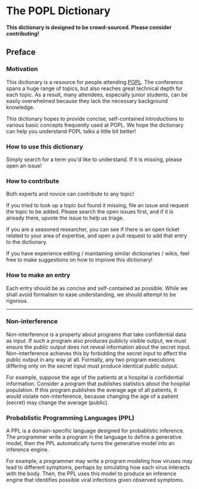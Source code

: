 # The POPL Dictionary

**This dictionary is designed to be crowd-sourced. Please consider contributing!**

## Preface

### Motivation

This dictionary is a resource for people attending [POPL](https://en.wikipedia.org/wiki/Symposium_on_Principles_of_Programming_Languages). The conference spans a huge range of topics, but also reaches great technical depth for each topic. 
As a result, many attendees, especially junior students, can be easily overwhelmed because they lack the necessary background knowledge. 

This dictionary hopes to provide concise, self-contained introductions to various basic concepts frequently used at POPL. 
We hope the dictionary can help you understand POPL talks a little bit better! 

### How to use this dictionary

Simply search for a term you'd like to understand. If it is missing, please open an issue! 

### How to contribute

Both experts and novice can contribute to any topic! 

If you tried to look up a topic but found it missing, file an issue and request the topic to be added. 
Please search the open issues first, and if it is already there, upvote the issue to help us triage. 

If you are a seasoned researcher, you can see if there is an open ticket related to your area of expertise, 
and open a pull request to add that entry to the dictionary. 

If you have experience editing / maintaining similar dictionaries / wikis, feel free to make suggestions on how to
improve this dictionary! 

### How to make an entry

Each entry should be as concise and self-contained as possible. 
While we shall avoid formalism to ease understanding, we should attempt to be rigorous. 

---

### Non-interference

Non-interference is a property about programs that take confidential data as input. 
If such a program also produces publicly visible output, 
 we must ensure the public output does not reveal information about the secret input. 
Non-interference achieves this by forbidding the secret input to affect the public output
 in any way at all. 
Formally, any two program executions differing only on the secret input must produce identical 
 public output. 

For example, suppose the age of the patients at a hospital is confidential information. 
Consider a program that publishes statistics about the hospital population. 
If this program publishes the average age of all patients, it would violate non-interference, 
 because changing the age of a patient (secret) may change the average (public). 
 
 ### Probablistic Programming Languages (PPL)
 
A PPL is a domain-specific language designed for probablistic inference. 
The programmer write a program in the language to define a generative model, 
 then the PPL automatically turns the generative model into an inference engine. 

For example, a programmer may write a program modeling how viruses may lead to 
 different symptoms, perhaps by simulating how each virus interacts with the body. 
Then, the PPL uses this model to produce an inference engine that identifies 
 possible viral infections given observed symptoms. 
